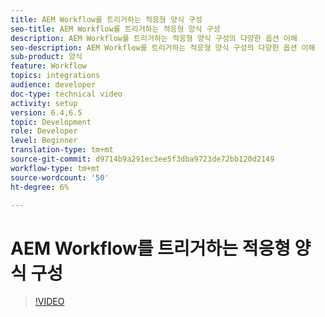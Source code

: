 ```yaml
---
title: AEM Workflow를 트리거하는 적응형 양식 구성
seo-title: AEM Workflow를 트리거하는 적응형 양식 구성
description: AEM Workflow를 트리거하는 적응형 양식 구성의 다양한 옵션 이해
seo-description: AEM Workflow를 트리거하는 적응형 양식 구성의 다양한 옵션 이해
sub-product: 양식
feature: Workflow
topics: integrations
audience: developer
doc-type: technical video
activity: setup
version: 6.4,6.5
topic: Development
role: Developer
level: Beginner
translation-type: tm+mt
source-git-commit: d9714b9a291ec3ee5f3dba9723de72bb120d2149
workflow-type: tm+mt
source-wordcount: '50'
ht-degree: 6%

---
```



# AEM Workflow를 트리거하는 적응형 양식 구성


>[!VIDEO](https://video.tv.adobe.com/v/28316?quality=9&learn=on)

